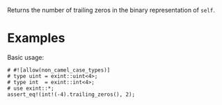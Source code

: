 Returns the number of trailing zeros in the binary representation of `self`.

# Examples

Basic usage:

```
# #![allow(non_camel_case_types)]
# type uint = exint::uint<4>;
# type int  = exint::int<4>;
# use exint::*;
assert_eq!(int!(-4).trailing_zeros(), 2);
```
